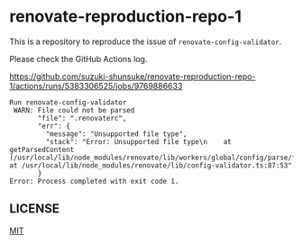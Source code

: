 # renovate-reproduction-repo-1

This is a repository to reproduce the issue of `renovate-config-validator`.

Please check the GitHub Actions log.

https://github.com/suzuki-shunsuke/renovate-reproduction-repo-1/actions/runs/5383306525/jobs/9769886633

```
Run renovate-config-validator
 WARN: File could not be parsed
       "file": ".renovaterc",
       "err": {
         "message": "Unsupported file type",
         "stack": "Error: Unsupported file type\n    at getParsedContent (/usr/local/lib/node_modules/renovate/lib/workers/global/config/parse/file.ts:31:13)\n    at /usr/local/lib/node_modules/renovate/lib/config-validator.ts:87:53"
       }
Error: Process completed with exit code 1.
```

## LICENSE

[MIT](LICENSE)
